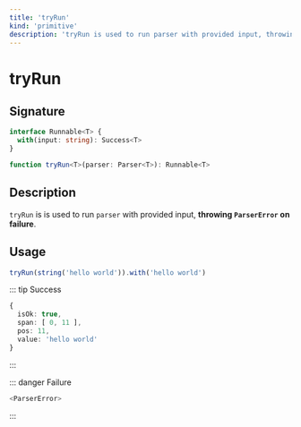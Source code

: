 ```yaml
---
title: 'tryRun'
kind: 'primitive'
description: 'tryRun is used to run parser with provided input, throwing an error on failure.'
---
```


# tryRun <Primitive />

## Signature

```ts
interface Runnable<T> {
  with(input: string): Success<T>
}

function tryRun<T>(parser: Parser<T>): Runnable<T>
```

## Description

`tryRun` is is used to run `parser` with provided input, **throwing `ParserError` on failure**.

## Usage

```ts
tryRun(string('hello world')).with('hello world')
```

::: tip Success
```ts
{
  isOk: true,
  span: [ 0, 11 ],
  pos: 11,
  value: 'hello world'
}
```
:::

::: danger Failure
```ts
<ParserError>
```
:::
